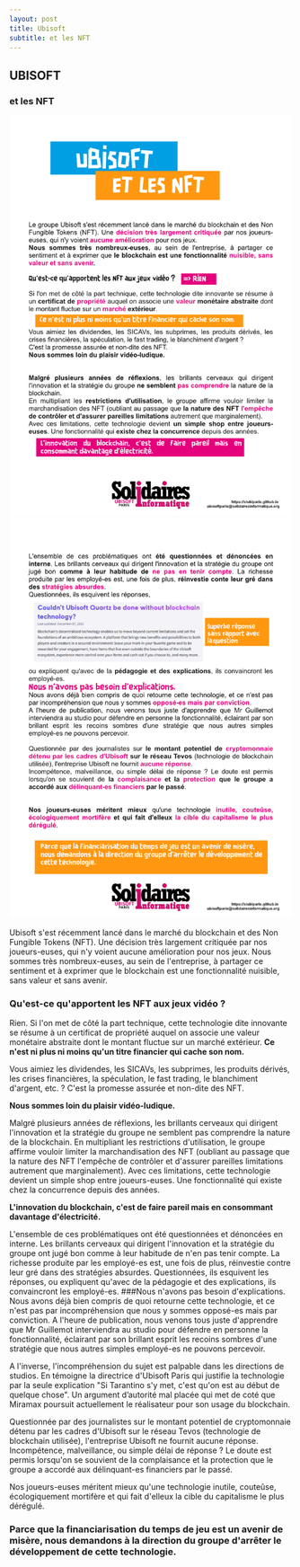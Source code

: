 ```yaml
---
layout: post
title: Ubisoft 
subtitle: et les NFT
---
```


## UBISOFT
### et les NFT


![SIUbiParis](../assets/img/UbisoftParis_Affichage_034-page001.png)
![SIUbiParis](../assets/img/UbisoftParis_Affichage_034-page002.png)

Ubisoft s'est récemment lancé dans le marché du blockchain et des Non Fungible Tokens (NFT). Une décision très largement critiquée par nos joueurs-euses, qui n'y voient aucune amélioration pour nos jeux.
Nous sommes très nombreux-euses, au sein de l'entreprise, à partager ce sentiment et à exprimer que le blockchain est une fonctionnalité nuisible, sans valeur et sans avenir.

### Qu'est-ce qu'apportent les NFT aux jeux vidéo ?
Rien.
Si l'on met de côté la part technique, cette technologie dite innovante se résume à un certificat de propriété auquel on associe une valeur monétaire abstraite dont le montant fluctue sur un marché extérieur.
**Ce n'est ni plus ni moins qu'un titre financier qui cache son nom.**

Vous aimiez les dividendes, les SICAVs, les subprimes, les produits dérivés, les crises financières, la spéculation, le fast trading, le blanchiment d'argent, etc. ? C'est la promesse assurée et non-dite des NFT. 

**Nous sommes loin du plaisir vidéo-ludique.**

Malgré plusieurs années de réflexions, les brillants cerveaux qui dirigent l'innovation et la stratégie du groupe ne semblent pas comprendre la nature de la blockchain.
En multipliant les restrictions d'utilisation, le groupe affirme vouloir limiter la marchandisation des NFT (oubliant au passage que la nature des NFT l'empêche de contrôler et d'assurer pareilles limitations autrement que marginalement). 
Avec ces limitations, cette technologie devient un simple shop entre joueurs-euses. Une fonctionnalité qui existe chez la concurrence depuis des années. 

**L'innovation du blockchain, c'est de faire pareil mais en consommant davantage d'électricité.**


L'ensemble de ces problématiques ont été questionnées et dénoncées en interne. Les brillants cerveaux qui dirigent l'innovation et la stratégie du groupe ont jugé bon comme à leur habitude de n'en pas tenir compte. La richesse produite par les employé-es est, une fois de plus, réinvestie contre leur gré dans des stratégies absurdes.
Questionnées, ils esquivent les réponses, ou expliquent qu'avec de la pédagogie et des explications, ils convaincront les employé-es. 
###Nous n'avons pas besoin d'explications.
Nous avons déjà bien compris de quoi retourne cette technologie, et ce n'est pas par incompréhension que nous y sommes opposé-es mais par conviction.
A l'heure de publication, nous venons tous juste d'apprendre que Mr Guillemot interviendra au studio pour défendre en personne la fonctionnalité, éclairant par son brillant esprit les recoins sombres d'une stratégie que nous autres simples employé-es ne pouvons percevoir.

A l'inverse, l'incompréhension du sujet est palpable dans les directions de studios. En témoigne la directrice d'Ubisoft Paris qui justifie la technologie par la seule explication "Si Tarantino s'y met, c'est qu'on est au début de quelque chose". Un argument d’autorité mal placée qui met de coté que Miramax poursuit actuellement le réalisateur pour son usage du blockchain.

Questionnée par des journalistes sur le montant potentiel de cryptomonnaie détenu par les cadres d'Ubisoft sur le réseau Tevos (technologie de blockchain utilisée), l'entreprise Ubisoft ne fournit aucune réponse. Incompétence, malveillance, ou simple délai de réponse ? Le doute est permis lorsqu'on se souvient de la complaisance et la protection que le groupe a accordé aux délinquant-es financiers par le passé.

Nos joueurs-euses méritent mieux qu'une technologie inutile, couteûse, écologiquement mortifère et qui fait d'elleux la cible du capitalisme le plus dérégulé.

### Parce que la financiarisation du temps de jeu est un avenir de misère, nous demandons à la direction du groupe d'arrêter le développement de cette technologie.
